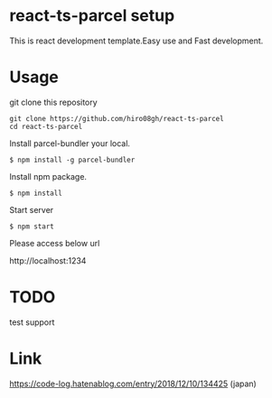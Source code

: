 # react-ts-parcel setup

This is react development template.Easy use and Fast development.

# Usage
git clone this repository
```
git clone https://github.com/hiro08gh/react-ts-parcel
cd react-ts-parcel
```
Install parcel-bundler your local.
```
$ npm install -g parcel-bundler
```
Install npm package.
```
$ npm install
```
Start server
```
$ npm start
```
Please access below url

http://localhost:1234

# TODO
test support

# Link

https://code-log.hatenablog.com/entry/2018/12/10/134425 (japan)
